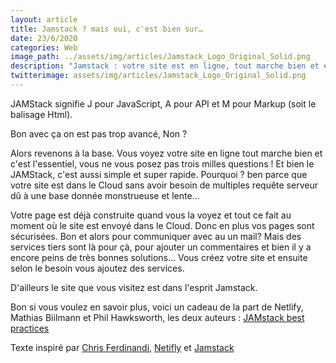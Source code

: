 ```yaml
---
layout: article
title: Jamstack ? mais oui, c'est bien sur…
date: 23/6/2020
categories: Web
image_path: ../assets/img/articles/Jamstack_Logo_Original_Solid.png
description: "Jamstack : votre site est en ligne, tout marche bien et en fait vos documents sont sur votre ordinateur!"
twitterimage: assets/img/articles/Jamstack_Logo_Original_Solid.png
---
```




JAMStack signifie J pour JavaScript, A pour API et M pour Markup (soit le balisage Html).

Bon avec ça on est pas trop avancé, Non ? 

Alors revenons à la base. Vous voyez votre site en ligne tout marche bien et c'est l'essentiel, vous ne vous posez pas trois milles questions ! Et bien le JAMStack, c'est aussi simple et super rapide. Pourquoi ? ben parce que votre site est dans le Cloud sans avoir besoin de multiples requête serveur dû à une base donnée monstrueuse et lente…

Votre page est déjà construite quand vous la voyez et tout ce fait au moment où le site est envoyé dans le Cloud. Donc en plus vos pages sont sécurisées. Bon et alors pour communiquer avec au un mail? Mais des services tiers sont là pour çà, pour ajouter un commentaires et bien il y a encore peins de très bonnes solutions… Vous créez votre site et ensuite selon le besoin vous ajoutez des services.

D'ailleurs le site que vous visitez est dans l'esprit Jamstack.

Bon si vous voulez en savoir plus, voici un cadeau de la part de Netlify, Mathias Biilmann et Phil Hawksworth, les deux auteurs : [JAMstack best practices](https://www.netlify.com/oreilly-jamstack/#download)

Texte inspiré par [Chris Ferdinandi](https://gomakethings.com/resources-for-building-a-jamstack-website-or-web-app/),  [Netifly](https://www.netlify.com/oreilly-jamstack/) et [Jamstack](https://jamstack.org/)
